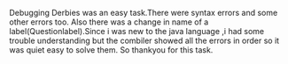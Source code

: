 Debugging Derbies was an easy task.There were syntax errors and some other errors too. Also there was a change in name of a label(Questionlabel).Since i was new to the java language ,i had some trouble understanding but  the combiler showed all the errors in order so it was quiet easy to solve them. So thankyou for this task.
